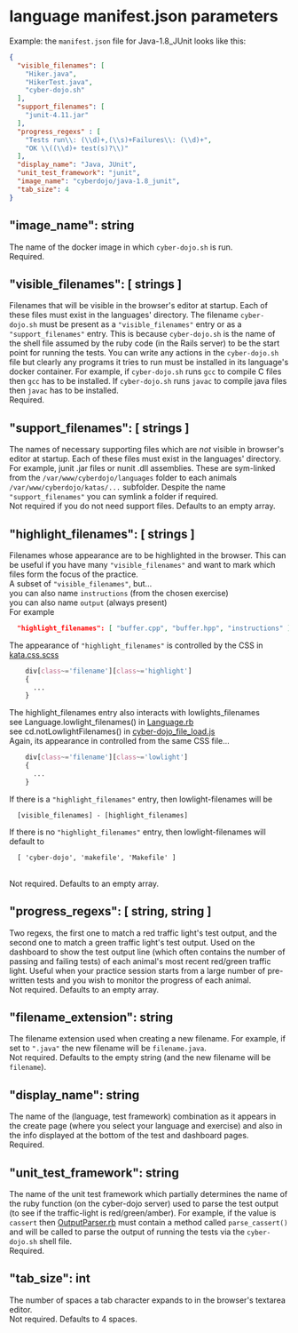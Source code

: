 
language manifest.json parameters
=================================

Example: the `manifest.json` file for Java-1.8_JUnit looks like this:
```json
{
  "visible_filenames": [
    "Hiker.java",
    "HikerTest.java",
    "cyber-dojo.sh"
  ],
  "support_filenames": [
    "junit-4.11.jar"
  ],
  "progress_regexs" : [
    "Tests run\\: (\\d)+,(\\s)+Failures\\: (\\d)+",
    "OK \\((\\d)+ test(s)?\\)"
  ],
  "display_name": "Java, JUnit",
  "unit_test_framework": "junit",
  "image_name": "cyberdojo/java-1.8_junit",
  "tab_size": 4
}
```


"image_name": string
--------------------
The name of the docker image in which `cyber-dojo.sh` is run.
<br>Required.


"visible_filenames": [ strings ]
--------------------------------
Filenames that will be visible in the browser's editor at startup.
Each of these files must exist in the languages' directory.
The filename `cyber-dojo.sh` must be present as a `"visible_filenames"` entry
or as a `"support_filenames"` entry. This is because `cyber-dojo.sh` is the name
of the shell file assumed by the ruby code (in the Rails server) to be the start
point for running the tests. You can write any actions in the `cyber-dojo.sh`
file but clearly any programs it tries to run must be installed in its
language's docker container.
For example, if `cyber-dojo.sh` runs `gcc` to compile C files then `gcc` has
to be installed. If `cyber-dojo.sh` runs `javac` to compile java files then
`javac` has to be installed.
<br>Required.


"support_filenames": [ strings ]
--------------------------------
The names of necessary supporting files which are *not* visible
in browser's editor at startup. Each of these files must
exist in the languages' directory. For example, junit .jar files or
nunit .dll assemblies.
These are sym-linked from the `/var/www/cyberdojo/languages` folder to
each animals
`/var/www/cyberdojo/katas/...` subfolder.
Despite the name `"support_filenames"` you can symlink a folder if required.
<br>Not required if you do not need support files. Defaults to an empty array.


"highlight_filenames": [ strings ]
----------------------------------
Filenames whose appearance are to be highlighted in the browser.
This can be useful if you have many `"visible_filenames"` and want
to mark which files form the focus of the practice.
<br>A subset of `"visible_filenames"`, but...
<br>you can also name `instructions` (from the chosen exercise)
<br>you can also name `output` (always present)
<br>For example
```json
  "highlight_filenames": [ "buffer.cpp", "buffer.hpp", "instructions" ]
```
  The appearance of `"highlight_filenames"` is controlled by the CSS
  in [kata.css.scss](https://github.com/JonJagger/cyberdojo/blob/master/app/assets/stylesheets/kata.css.scss)
```css
    div[class~='filename'][class~='highlight']
    {
      ...
    }
```
The highlight_filenames entry also interacts with lowlights_filenames
<br>see Language.lowlight_filenames() in [Language.rb](https://github.com/JonJagger/cyberdojo/blob/master/app/models/Language.rb)
<br>see cd.notLowlightFilenames() in [cyber-dojo_file_load.js](https://github.com/JonJagger/cyberdojo/blob/master/app/assets/javascripts/cyber-dojo_file_load.js)
<br>Again, its appearance in controlled from the same CSS file...
```css
    div[class~='filename'][class~='lowlight']
    {
      ...
    }
```
If there is a `"highlight_filenames"` entry, then lowlight-filenames
will be
```
  [visible_filenames] - [highlight_filenames]
```
If there is no `"highlight_filenames"` entry, then lowlight-filenames
will default to
```
  [ 'cyber-dojo', 'makefile', 'Makefile' ]
```
<br>Not required. Defaults to an empty array.


"progress_regexs": [ string, string ]
-------------------------------------
Two regexs, the first one to match a red traffic light's
test output, and the second one to match a green traffic light's
test output.
Used on the dashboard to show the test output line (which often
contains the number of passing and failing tests) of each animal's
most recent red/green traffic light. Useful when your practice
session starts from a large number of pre-written tests and
you wish to monitor the progress of each animal.
<br>Not required. Defaults to an empty array.


"filename_extension": string
----------------------------
The filename extension used when creating a new filename.
For example, if set to `".java"` the new filename will be
`filename.java`.
<br>Not required. Defaults to the empty string
(and the new filename will be `filename`).


"display_name": string
----------------------
The name of the (language, test framework) combination as it appears
in the create page (where you select your language and exercise) and
also in the info displayed at the bottom of the test and dashboard pages.
<br>Required.


"unit_test_framework": string
-----------------------------
The name of the unit test framework which partially determines the
name of the ruby function (on the cyber-dojo server) used to parse the
test output (to see if the traffic-light is red/green/amber).
For example, if the value is `cassert` then
    [OutputParser.rb](https://github.com/JonJagger/cyberdojo/blob/master/app/lib/OutputParser.rb)
must contain a method called `parse_cassert()` and will be called to parse the
output of running the tests via the `cyber-dojo.sh` shell file.
<br>Required.


"tab_size": int
---------------
The number of spaces a tab character expands to in the
browser's textarea editor.
<br>Not required. Defaults to 4 spaces.
